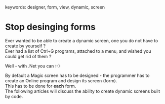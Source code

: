 ﻿keywords: designer, form, view, dynamic, screen

# Stop desinging forms

Ever wanted to be able to create a dynamic screen, one you do not have to create by yourself ?  
Ever had a list of Ctrl+G programs, attached to a menu, and wished you could get rid of them ?

Well - with .Net you can :-)

By default a Magic screen has to be designed - the programmer has to create an Online program and design its screen (form).  
This has to be done for **each** form.   
The following articles will discuss the ability to create dynamic screens built by code.
